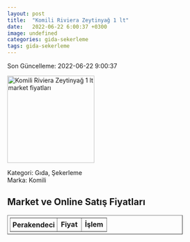 ```yaml
---
layout: post
title:  "Komili Riviera Zeytinyağ 1 lt"
date:   2022-06-22 6:00:37 +0300
image: undefined
categories: gida-sekerleme
tags: gida-sekerleme
---
```


Son Güncelleme: 2022-06-22 9:00:37

<img src="undefined" width="200" alt="Komili Riviera Zeytinyağ 1 lt market fiyatları" />

Kategori: Gıda, Şekerleme
<br />
Marka: Komili

<h2>Market ve Online Satış Fiyatları</h2>

<table border="1" style="padding: 5px;width:80%;">
  <tr>
    <td style="padding: 5px;"><strong>Perakendeci</strong></td>
    <td><strong>Fiyat</strong></td>
    <td><strong>İşlem</strong></td>
  </tr>
  
</table>
